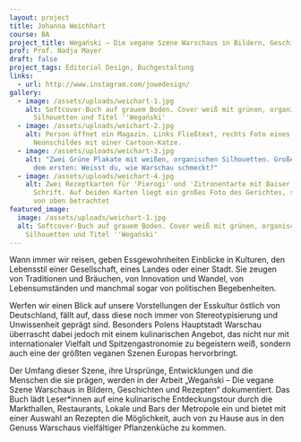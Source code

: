 ```yaml
---
layout: project
title: Johanna Weichhart
course: BA
project_title: Wegański – Die vegane Szene Warschaus in Bildern, Geschichten und Rezepten
prof: Prof. Nadja Mayer
draft: false
project_tags: Editorial Design, Buchgestaltung
links:
  - url: http://www.instagram.com/jowedesign/
gallery:
  - image: /assets/uploads/weichart-1.jpg
    alt: Softcover-Buch auf grauem Boden. Cover weiß mit grünen, organischen
      Silhouetten und Titel ''Wegański'
  - image: /assets/uploads/weichart-2.jpg
    alt: Person öffnet ein Magazin. Links Fließtext, rechts Foto eines roten
      Neonschildes mit einer Cartoon-Katze.
  - image: /assets/uploads/weichart-3.jpg
    alt: "Zwei Grüne Plakate mit weißen, organischen Silhouetten. Großer text auf
      dem ersten: Weisst du, wie Warschau schmeckt?"
  - image: /assets/uploads/weichart-4.jpg
    alt: Zwei Rezeptkarten für 'Pierogi' und 'Zitronentarte mit Baiser' in grüner
      Schrift. Auf beiden Karten liegt ein großes Foto des Gerichtes, senkrecht
      von oben betrachtet
featured_image:
  image: /assets/uploads/weichart-1.jpg
  alt: Softcover-Buch auf grauem Boden. Cover weiß mit grünen, organischen
    Silhouetten und Titel ''Wegański'
---
```

Wann immer wir reisen, geben Essgewohnheiten Einblicke in Kulturen, den Lebensstil einer Gesellschaft, eines Landes oder einer Stadt. Sie zeugen von Traditionen und Bräuchen, von Innovation und Wandel, von Lebensumständen und manchmal sogar von politischen Begebenheiten. 

Werfen wir einen Blick auf unsere Vorstellungen der Esskultur östlich von Deutschland, fällt auf, dass diese noch immer von Stereotypisierung und Unwissenheit geprägt sind. Besonders Polens Hauptstadt Warschau überrascht dabei jedoch mit einem kulinarischen Angebot, das nicht nur mit internationaler Vielfalt und Spitzengastronomie zu begeistern weiß, sondern auch eine der größten veganen Szenen Europas hervorbringt. 

Der Umfang dieser Szene, ihre Ursprünge, Entwicklungen und die Menschen die sie prägen, werden in der Arbeit „Wegański – Die vegane Szene Warschaus in Bildern, Geschichten und Rezepten“ dokumentiert. Das Buch lädt Leser*innen auf eine kulinarische Entdeckungstour durch die Markthallen, Restaurants, Lokale und Bars der Metropole ein und bietet mit einer Auswahl an Rezepten die Möglichkeit, auch von zu Hause aus in den Genuss Warschaus vielfältiger Pflanzenküche zu kommen.